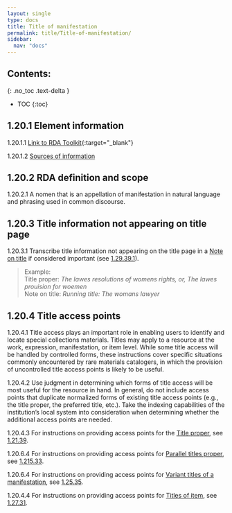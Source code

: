 ```yaml
---
layout: single
type: docs
title: Title of manifestation
permalink: title/Title-of-manifestation/
sidebar:
  nav: "docs"
---
```


## Contents:
{: .no_toc .text-delta }

- TOC
{:toc}

## 1.20.1 Element information

<a name="1.20.1.1">1.20.1.1</a> [Link to RDA Toolkit](https://beta.rdatoolkit.org/Content?externalId=en-US_ala-6d73e093-3928-3314-ad35-cc4afb3e3e3b){:target="_blank"}

<a name="1.20.1.2">1.20.1.2</a> [Sources of information](/DCRMR/title/)

## 1.20.2 RDA definition and scope

<a name="1.20.2.1">1.20.2.1</a> A nomen that is an appellation of manifestation in natural language and phrasing used in common discourse.

## 1.20.3 Title information not appearing on title page

<a name="1.20.3.1">1.20.3.1</a> Transcribe title information not appearing on the title page in a [Note on title](/DCRMR/title/Note-on-title) if considered important (see [1.29.39.1](/DCRMR/title/Note-on-title/#1.29.39.1)).

>Example:  
>Title proper: <CITE>The lawes resolutions of womens rights, or, The lawes prouision for woemen</CITE>  
>Note on title: <CITE>Running title: The womans lawyer</CITE>  

## 1.20.4 Title access points

<a name="1.20.4.1">1.20.4.1</a> Title access plays an important role in enabling users to identify and locate special collections materials. Titles may apply to a resource at the work, expression, manifestation, or item level. While some title access will be handled by controlled forms, these instructions cover specific situations commonly encountered by rare materials catalogers, in which the provision of uncontrolled title access points is likely to be useful. 
 
<a name="1.20.4.2">1.20.4.2</a> Use judgment in determining which forms of title access will be most useful for the resource in hand. In general, do not include access points that duplicate normalized forms of existing title access points (e.g., the title proper, the preferred title, etc.). Take the indexing capabilities of the institution’s local system into consideration when determining whether the additional access points are needed.

<a name="1.20.4.3">1.20.4.3</a> For instructions on providing access points for the [Title proper](/DCRMR/title/Title-proper), see [1.21.39](/DCRMR/title/Title-proper/#12139-access-points-for-title-proper).

<a name="1.20.6.4">1.20.6.4</a> For instructions on providing access points for [Parallel titles proper](/DCRMR/title/Parallel-title-proper), see [1.215.33](/DCRMR/title/Parallel-title-proper/#121533-access-points-for-parallel-titles-proper).

<a name="1.20.6.4">1.20.6.4</a> For instructions on providing access points for [Variant titles of a manifestation](/DCRMR/title/Variant-title-of-manifestation), see [1.25.35](/DCRMR/title/Variant-title-of-manifestation/#12535-access-points-for-variant-titles).

<a name="1.20.4.4">1.20.4.4</a> For instructions on providing access points for [Titles of item](/DCRMR/title/Title-of-item), see [1.27.31](/DCRMR/title/Title-of-item/#12731-access-points-for-item-specific-titles).